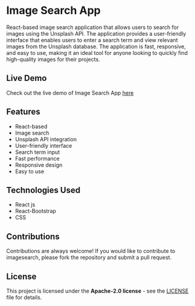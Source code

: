 # Image Search App
React-based image search application that allows users to search for images using the Unsplash API. The application provides a user-friendly interface that enables users to enter a search term and view relevant images from the Unsplash database. The application is fast, responsive, and easy to use, making it an ideal tool for anyone looking to quickly find high-quality images for their projects.

## Live Demo
Check out the live demo of Image Search App [here](https://imrannawar.github.io/imagesearch/)

## Features
- React-based
- Image search
- Unsplash API integration
- User-friendly interface
- Search term input
- Fast performance
- Responsive design
- Easy to use

## Technologies Used
- React js
- React-Bootstrap 
- CSS

## Contributions
Contributions are always welcome! If you would like to contribute to imagesearch, please fork the repository and submit a pull request.

## License
This project is licensed under the **Apache-2.0 license** - see the [LICENSE](LICENSE) file for details.

